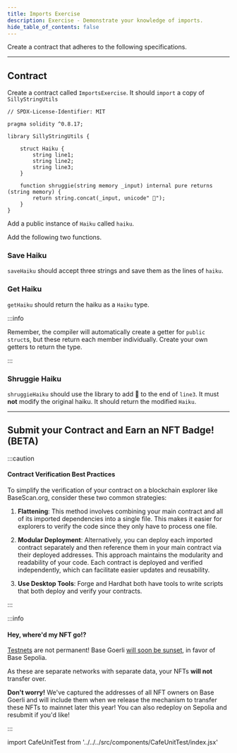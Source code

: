 ```yaml
---
title: Imports Exercise
description: Exercise - Demonstrate your knowledge of imports.
hide_table_of_contents: false
---
```


Create a contract that adheres to the following specifications.

---

## Contract

Create a contract called `ImportsExercise`. It should `import` a copy of `SillyStringUtils`

```solidity
// SPDX-License-Identifier: MIT

pragma solidity ^0.8.17;

library SillyStringUtils {

    struct Haiku {
        string line1;
        string line2;
        string line3;
    }

    function shruggie(string memory _input) internal pure returns (string memory) {
        return string.concat(_input, unicode" 🤷");
    }
}
```

Add a public instance of `Haiku` called `haiku`.

Add the following two functions.

### Save Haiku

`saveHaiku` should accept three strings and save them as the lines of `haiku`.

### Get Haiku

`getHaiku` should return the haiku as a `Haiku` type.

:::info

Remember, the compiler will automatically create a getter for `public` `struct`s, but these return each member individually. Create your own getters to return the type.

:::

### Shruggie Haiku

`shruggieHaiku` should use the library to add 🤷 to the end of `line3`. It must **not** modify the original haiku. It should return the modified `Haiku`.

---

## Submit your Contract and Earn an NFT Badge! (BETA)

:::caution

#### Contract Verification Best Practices

To simplify the verification of your contract on a blockchain explorer like BaseScan.org, consider these two common strategies:

1. **Flattening**: This method involves combining your main contract and all of its imported dependencies into a single file. This makes it easier for explorers to verify the code since they only have to process one file.

2. **Modular Deployment**: Alternatively, you can deploy each imported contract separately and then reference them in your main contract via their deployed addresses. This approach maintains the modularity and readability of your code. Each contract is deployed and verified independently, which can facilitate easier updates and reusability.

3. **Use Desktop Tools**: Forge and Hardhat both have tools to write scripts that both deploy and verify your contracts.

:::

:::info

#### Hey, where'd my NFT go!?

[Testnets](../deployment-to-testnet/test-networks) are not permanent! Base Goerli [will soon be sunset](https://base.mirror.xyz/kkz1-KFdUwl0n23PdyBRtnFewvO48_m-fZNzPMJehM4), in favor of Base Sepolia.

As these are separate networks with separate data, your NFTs **will not** transfer over.

**Don't worry!** We've captured the addresses of all NFT owners on Base Goerli and will include them when we release the mechanism to transfer these NFTs to mainnet later this year! You can also redeploy on Sepolia and resubmit if you'd like!

:::

import CafeUnitTest from '../../../src/components/CafeUnitTest/index.jsx'

<CafeUnitTest nftNum={19}/>
